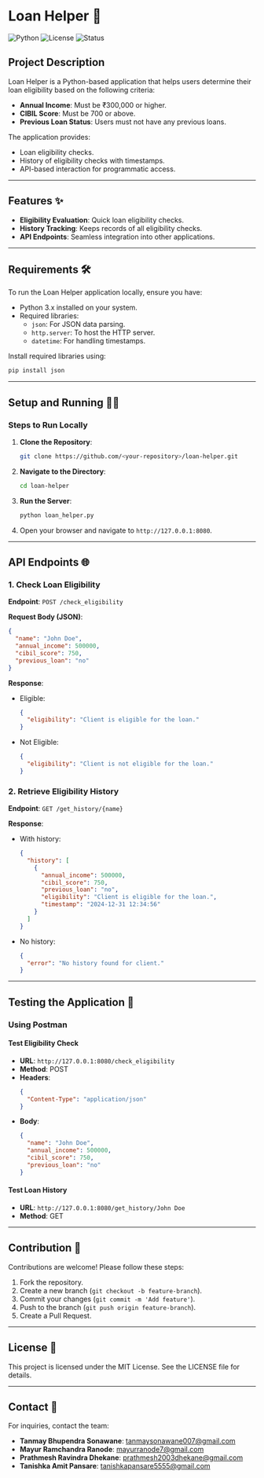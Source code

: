 # Loan Helper 💸

![Python](https://img.shields.io/badge/Python-3.x-blue?style=for-the-badge)
![License](https://img.shields.io/badge/License-MIT-green?style=for-the-badge)
![Status](https://img.shields.io/badge/Status-Active-brightgreen?style=for-the-badge)

## Project Description
Loan Helper is a Python-based application that helps users determine their loan eligibility based on the following criteria:
- **Annual Income**: Must be ₹300,000 or higher.
- **CIBIL Score**: Must be 700 or above.
- **Previous Loan Status**: Users must not have any previous loans.

The application provides:
- Loan eligibility checks.
- History of eligibility checks with timestamps.
- API-based interaction for programmatic access.

---

## Features ✨
- **Eligibility Evaluation**: Quick loan eligibility checks.
- **History Tracking**: Keeps records of all eligibility checks.
- **API Endpoints**: Seamless integration into other applications.

---

## Requirements 🛠️
To run the Loan Helper application locally, ensure you have:
- Python 3.x installed on your system.
- Required libraries:
  - `json`: For JSON data parsing.
  - `http.server`: To host the HTTP server.
  - `datetime`: For handling timestamps.

Install required libraries using:
```bash
pip install json
```

---

## Setup and Running 🏃‍♂️
### Steps to Run Locally
1. **Clone the Repository**:
   ```bash
   git clone https://github.com/<your-repository>/loan-helper.git
   ```

2. **Navigate to the Directory**:
   ```bash
   cd loan-helper
   ```

3. **Run the Server**:
   ```bash
   python loan_helper.py
   ```

4. Open your browser and navigate to `http://127.0.0.1:8080`.

---

## API Endpoints 🌐
### 1. Check Loan Eligibility
**Endpoint**: `POST /check_eligibility`

**Request Body (JSON)**:
```json
{
  "name": "John Doe",
  "annual_income": 500000,
  "cibil_score": 750,
  "previous_loan": "no"
}
```

**Response**:
- Eligible:
  ```json
  {
    "eligibility": "Client is eligible for the loan."
  }
  ```
- Not Eligible:
  ```json
  {
    "eligibility": "Client is not eligible for the loan."
  }
  ```

### 2. Retrieve Eligibility History
**Endpoint**: `GET /get_history/{name}`

**Response**:
- With history:
  ```json
  {
    "history": [
      {
        "annual_income": 500000,
        "cibil_score": 750,
        "previous_loan": "no",
        "eligibility": "Client is eligible for the loan.",
        "timestamp": "2024-12-31 12:34:56"
      }
    ]
  }
  ```
- No history:
  ```json
  {
    "error": "No history found for client."
  }
  ```

---

## Testing the Application 🧪
### Using Postman
#### Test Eligibility Check
- **URL**: `http://127.0.0.1:8080/check_eligibility`
- **Method**: POST
- **Headers**:
  ```json
  {
    "Content-Type": "application/json"
  }
  ```
- **Body**:
  ```json
  {
    "name": "John Doe",
    "annual_income": 500000,
    "cibil_score": 750,
    "previous_loan": "no"
  }
  ```

#### Test Loan History
- **URL**: `http://127.0.0.1:8080/get_history/John Doe`
- **Method**: GET

---

## Contribution 🤝
Contributions are welcome! Please follow these steps:
1. Fork the repository.
2. Create a new branch (`git checkout -b feature-branch`).
3. Commit your changes (`git commit -m 'Add feature'`).
4. Push to the branch (`git push origin feature-branch`).
5. Create a Pull Request.

---

## License 📜
This project is licensed under the MIT License. See the LICENSE file for details.

---

## Contact 📧
For inquiries, contact the team:
- **Tanmay Bhupendra Sonawane**: [tanmaysonawane007@gmail.com](mailto:tanmaysonawane007@gmail.com)
- **Mayur Ramchandra Ranode**: [mayurranode7@gmail.com](mailto:mayurranode7@gmail.com)
- **Prathmesh Ravindra Dhekane**: [prathmesh2003dhekane@gmail.com](mailto:prathmesh2003dhekane@gmail.com)
- **Tanishka Amit Pansare**: [tanishkapansare5555@gmail.com](mailto:tanishkapansare5555@gmail.com)

